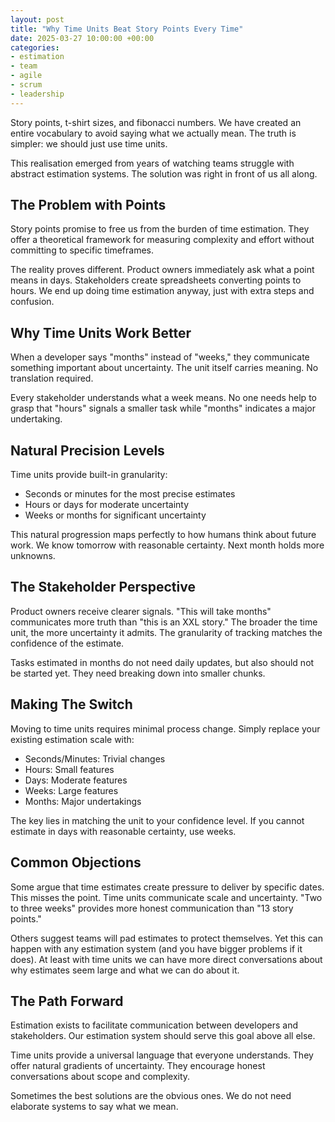 ```yaml
---
layout: post
title: "Why Time Units Beat Story Points Every Time"
date: 2025-03-27 10:00:00 +00:00
categories:
- estimation
- team
- agile
- scrum
- leadership
---
```


Story points, t-shirt sizes, and fibonacci numbers. We have created an entire vocabulary to avoid saying what we actually mean. The truth is simpler: we should just use time units.

This realisation emerged from years of watching teams struggle with abstract estimation systems. The solution was right in front of us all along.

<!--more-->

## The Problem with Points

Story points promise to free us from the burden of time estimation. They offer a theoretical framework for measuring complexity and effort without committing to specific timeframes. 

The reality proves different. Product owners immediately ask what a point means in days. Stakeholders create spreadsheets converting points to hours. We end up doing time estimation anyway, just with extra steps and confusion.

## Why Time Units Work Better

When a developer says "months" instead of "weeks," they communicate something important about uncertainty. The unit itself carries meaning. No translation required.

Every stakeholder understands what a week means. No one needs help to grasp that "hours" signals a smaller task while "months" indicates a major undertaking.

## Natural Precision Levels

Time units provide built-in granularity:
- Seconds or minutes for the most precise estimates
- Hours or days for moderate uncertainty
- Weeks or months for significant uncertainty

This natural progression maps perfectly to how humans think about future work. We know tomorrow with reasonable certainty. Next month holds more unknowns.

## The Stakeholder Perspective

Product owners receive clearer signals. "This will take months" communicates more truth than "this is an XXL story." The broader the time unit, the more uncertainty it admits. The granularity of tracking matches the confidence of the estimate.

Tasks estimated in months do not need daily updates, but also should not be started yet. They need breaking down into smaller chunks.

## Making The Switch

Moving to time units requires minimal process change. Simply replace your existing estimation scale with:
- Seconds/Minutes: Trivial changes
- Hours: Small features
- Days: Moderate features
- Weeks: Large features
- Months: Major undertakings

The key lies in matching the unit to your confidence level. If you cannot estimate in days with reasonable certainty, use weeks.

## Common Objections

Some argue that time estimates create pressure to deliver by specific dates. This misses the point. Time units communicate scale and uncertainty. "Two to three weeks" provides more honest communication than "13 story points."

Others suggest teams will pad estimates to protect themselves. Yet this can happen with any estimation system (and you have bigger problems if it does). At least with time units we can have more direct conversations about why estimates seem large and what we can do about it.

## The Path Forward

Estimation exists to facilitate communication between developers and stakeholders. Our estimation system should serve this goal above all else.

Time units provide a universal language that everyone understands. They offer natural gradients of uncertainty. They encourage honest conversations about scope and complexity.

Sometimes the best solutions are the obvious ones. We do not need elaborate systems to say what we mean.